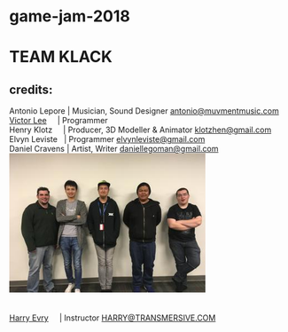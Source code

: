 # game-jam-2018  

# TEAM KLACK    
## credits: <br />

Antonio Lepore  | Musician, Sound Designer <antonio@muvmentmusic.com><br /> 
[Victor Lee](https://www.linkedin.com/in/shuaihsunlee)      | Programmer<br />
Henry Klotz     | Producer, 3D Modeller & Animator <klotzhen@gmail.com><br />
Elvyn Leviste   | Programmer <elvynleviste@gmail.com><br />
Daniel Cravens  | Artist, Writer <daniellegoman@gmail.com><br />
![alt text](https://github.com/ShuaiHsunLee/LLL/blob/master/team.jpg "TEAM PICTURE")<br /><br /><br />
[Harry Evry](https://www.emagitech.com)      | Instructor <HARRY@TRANSMERSIVE.COM><br />

